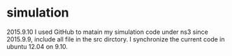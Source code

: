 # simulation
2015.9.10
I used GitHub to matain my simulation code under ns3 since 2015.9.9, include all file in the src dirctory.
I synchronize the current code in ubuntu 12.04 on 9.10.
